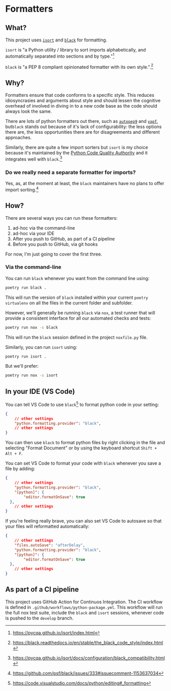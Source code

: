 # Formatters

## What?

This project uses [`isort`](https://pycqa.github.io/isort/index.html) and [`black`](https://black.readthedocs.io/en/stable/index.html) for formatting.

`isort` is "a Python utility / library to sort imports alphabetically, and automatically separated into sections and by type."[^1]

`black` is "a PEP 8 compliant opinionated formatter with its own style.".[^2]

## Why?

Formatters ensure that code conforms to a specific style. This reduces idiosyncrasies and arguments about style and should lessen the cognitive overhead of involved in diving in to a new code base as the code should always look the same.

There are lots of python formatters out there, such as [`autopep9`](https://pypi.org/project/autopep8/) and [`yapf`](<https://github.com/google/yapf>), but`black` stands out because of it's lack of configurability: the less options there are, the less opportunities there are for disagreements and different approaches.

Similarly, there are quite a few import sorters but `isort` is my choice because it's maintained by the [Python Code Quality Authority](https://meta.pycqa.org/) and it integrates well with `black`.[^3]

### Do we really need a separate formatter for imports?

Yes, as, at the moment at least, the `black` maintainers have no plans to offer import sorting.[^4]

## How?

There are several ways you can run these formatters:

1. ad-hoc via the command-line
1. ad-hoc via your IDE
1. After you push to GitHub, as part of a CI pipeline
1. Before you push to GitHub, via git hooks

For now, I'm just going to cover the first three.

### Via the command-line

You can run `black` whenever you want from the command line using:

```sh
poetry run black .
```

This will run the version of `black` installed within your current `poetry virtualenv` on all the files in the current folder and subfolder.

However, we'll generally be running `black` via `nox`, a test runner that will provide a consistent interface for all our automated checks and tests:

```sh
poetry run nox -s black
```

This will run the `black` session defined in the project `noxfile.py` file.

Similarly, you can run `isort` using:

```sh
poetry run isort .
```

But we'll prefer:

```sh
poetry run nox -s isort
```

## In your IDE (VS Code)

You can tell VS Code to use `black`[^5] to format python code in your setting:

```json
{
    // other settings
    "python.formatting.provider": "black",
    // other settings
}
```

You can then use `black` to format python files by right clicking in the file and selecting "Format Document" or by using the keyboard shortcut `Shift + Alt + F`.

You can set VS Code to format your code with `black` whenever you save a file by adding:

```json
{
    // other settings
    "python.formatting.provider": "black",
    "[python]": {
        "editor.formatOnSave": true
  },
    // other settings
}
```

If you're feeling really brave, you can also set VS Code to autosave so that your files will reformatted automatically:

```json
{
    // other settings
    "files.autoSave": "afterDelay",
    "python.formatting.provider": "black",
    "[python]": {
        "editor.formatOnSave": true
  },
    // other settings
}
```

## As part of a CI pipeline

This project uses GitHub Action for Continuos Integration. The CI workflow is defined
in `.github/workflows/python-package.yml`. This workflow will run the full nox test
suite, include the `black` and `isort` sessions, whenever code is pushed to the
`develop` branch.

[^1]: https://pycqa.github.io/isort/index.html
[^2]: https://black.readthedocs.io/en/stable/the_black_code_style/index.html
[^3]: <https://pycqa.github.io/isort/docs/configuration/black_compatibility.html>
[^4]: <https://github.com/psf/black/issues/333#issuecomment-1153637034>
[^5]: https://code.visualstudio.com/docs/python/editing#_formatting
